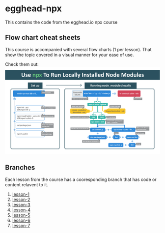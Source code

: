 # egghead-npx

This contains the code from the egghead.io npx course

## Flow chart cheat sheets

This course is accompanied with several flow charts (1 per lesson). That show the topic covered in a visual manner for your ease of use.

Check them out:
[![example of first lesson](./flow-chart-downloads-execute-npm-package-binaries-with-the-npx-package-runner/01-use-npx-to-run-locally-installed-node-modules.png)](./flow-chart-downloads-execute-npm-package-binaries-with-the-npx-package-runner)

## Branches

Each lesson from the course has a cooresponding branch that has code or content
relavent to it.

1. [lesson-1](../../tree/lesson-1)
2. [lesson-2](../../tree/lesson-2)
3. [lesson-3](../../tree/lesson-3)
4. [lesson-4](../../tree/lesson-4)
5. [lesson-5](../../tree/lesson-5)
6. [lesson-6](../../tree/lesson-6)
7. [lesson-7](../../tree/lesson-7)



